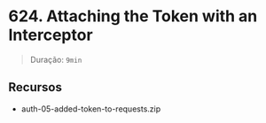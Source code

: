 # 624. Attaching the Token with an Interceptor

> Duração: `9min`

## Recursos
- auth-05-added-token-to-requests.zip

